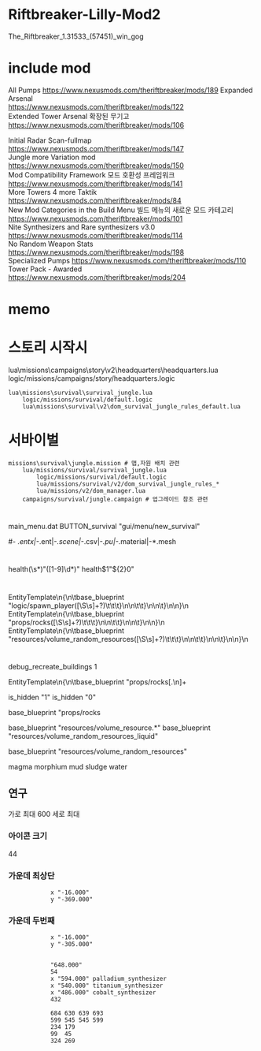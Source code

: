 # Riftbreaker-Lilly-Mod2
 
The_Riftbreaker_1.31533_(57451)_win_gog


# include mod
All Pumps
https://www.nexusmods.com/theriftbreaker/mods/189
Expanded Arsenal  
https://www.nexusmods.com/theriftbreaker/mods/122  
Extended Tower Arsenal 확장된 무기고  
https://www.nexusmods.com/theriftbreaker/mods/106  

Initial Radar Scan-fullmap  
https://www.nexusmods.com/theriftbreaker/mods/147  
Jungle more Variation mod  
https://www.nexusmods.com/theriftbreaker/mods/150  
Mod Compatibility Framework 모드 호환성 프레임워크  
https://www.nexusmods.com/theriftbreaker/mods/141  
More Towers 4 more Taktik  
https://www.nexusmods.com/theriftbreaker/mods/84  
New Mod Categories in the Build Menu 빌드 메뉴의 새로운 모드 카테고리  
https://www.nexusmods.com/theriftbreaker/mods/101  
Nite Synthesizers and Rare synthesizers v3.0  
https://www.nexusmods.com/theriftbreaker/mods/114  
No Random Weapon Stats  
https://www.nexusmods.com/theriftbreaker/mods/198  
Specialized Pumps
https://www.nexusmods.com/theriftbreaker/mods/110
Tower Pack - Awarded  
https://www.nexusmods.com/theriftbreaker/mods/204  

# memo

# 스토리 시작시
lua\missions\campaigns\story\v2\headquarters\headquarters.lua
    logic/missions/campaigns/story/headquarters.logic
    
    lua\missions\survival\survival_jungle.lua
        logic/missions/survival/default.logic
        lua\missions\survival\v2\dom_survival_jungle_rules_default.lua
		
# 서바이벌
	missions\survival\jungle.mission # 맵,자원 배치 관련
		lua/missions/survival/survival_jungle.lua
			logic/missions/survival/default.logic
			lua/missions/survival/v2/dom_survival_jungle_rules_*
			lua/missions/v2/dom_manager.lua
		campaigns/survival/jungle.campaign # 업그레이드 참조 관련

#
main_menu.dat
	BUTTON_survival                         "gui/menu/new_survival"


#-
*.entx|-*.ent|-*.scene|-*.csv|-*.pu|-*.material|-*.mesh

#
health(\s*)"([1-9]\d*)"
health$1"${2}0"

#
EntityTemplate\n\{\n\tbase_blueprint "logic/spawn_player([\S\s]+?)\t\t\t\}\n\n\t\t\}\n\n\t\}\n\n\}\n
EntityTemplate\n\{\n\tbase_blueprint "props/rocks([\S\s]+?)\t\t\t\}\n\n\t\t\}\n\n\t\}\n\n\}\n
EntityTemplate\n\{\n\tbase_blueprint "resources/volume_random_resources([\S\s]+?)\t\t\t\}\n\n\t\t\}\n\n\t\}\n\n\}\n


#
debug_recreate_buildings 1


EntityTemplate\n{\n\tbase_blueprint "props/rocks[.\n]+

is_hidden "1"
is_hidden "0"

base_blueprint "props/rocks

base_blueprint "resources/volume_resource.*"
base_blueprint "resources/volume_random_resources_liquid"

base_blueprint "resources/volume_random_resources"

magma
morphium
mud
sludge
water

## 연구

가로 최대 600
세로 최대 

### 아이콘 크기
44
### 가운데 최상단 
		        x "-16.000"
		        y "-369.000"
### 가운데 두번째
		        x "-16.000"
		        y "-305.000"
				
				
				"648.000"
				54
				x "594.000" palladium_synthesizer
				x "540.000" titanium_synthesizer
				x "486.000" cobalt_synthesizer
				432
				
				684	630	639	693
				599	545	545	599
				234	179
				99	45
				324	269